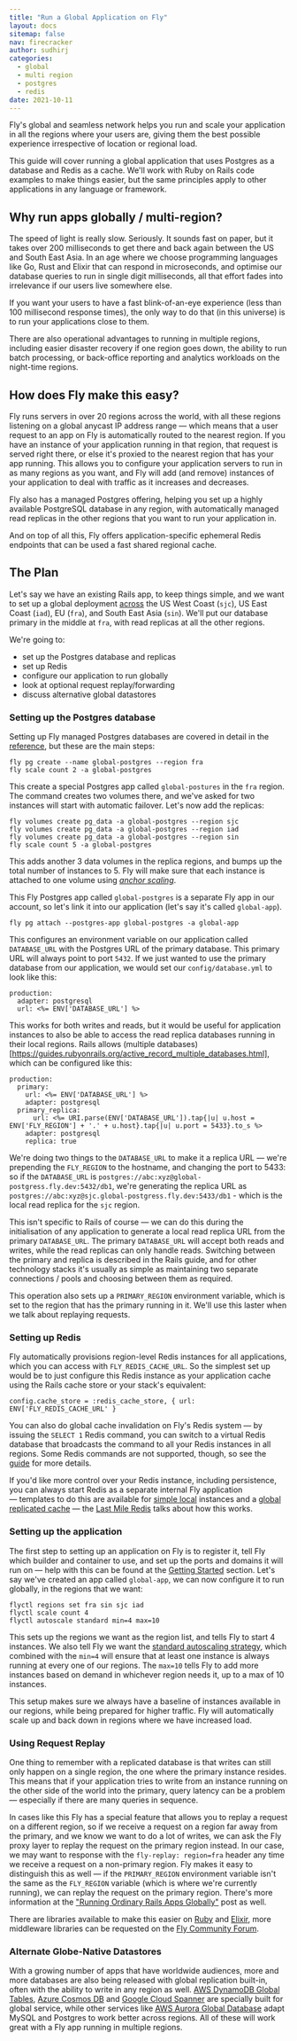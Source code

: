 ```yaml
---
title: "Run a Global Application on Fly"
layout: docs
sitemap: false
nav: firecracker
author: sudhirj
categories:
  - global
  - multi region
  - postgres
  - redis
date: 2021-10-11
---
```


Fly's global and seamless network helps you run and scale your application in all the regions where your users are, giving them the best possible experience irrespective of location or regional load. 

This guide will cover running a global application that uses Postgres as a database and Redis as a cache. We'll work with Ruby on Rails code examples to make things easier, but the same principles apply to other applications in any language or framework. 

## Why run apps globally / multi-region? 
The speed of light is really slow. Seriously. It sounds fast on paper, but it takes over 200 milliseconds to get there and back again between the US and South East Asia. In an age where we choose programming languages like Go, Rust and Elixir that can respond in microseconds, and optimise our database queries to run in single digit milliseconds, all that effort fades into irrelevance if our users live somewhere else. 

If you want your users to have a fast blink-of-an-eye experience (less than 100 millisecond response times), the only way to do that (in this universe) is to run your applications close to them.

There are also operational advantages to running in multiple regions, including easier disaster recovery if one region goes down, the ability to run batch processing, or back-office reporting and analytics workloads on the night-time regions.

## How does Fly make this easy? 
Fly runs servers in over 20 regions across the world, with all these regions listening on a global anycast IP address range — which means that a user request to an app on Fly is automatically routed to the nearest region. If you have an instance of your application running in that region, that request is served right there, or else it's proxied to the nearest region that has your app running. This allows you to configure your application servers to run in as many regions as you want, and Fly will add (and remove) instances of your application to deal with traffic as it increases and decreases. 

Fly also has a managed Postgres offering, helping you set up a highly available PostgreSQL database in any region, with automatically managed read replicas in the other regions that you want to run your application in. 

And on top of all this, Fly offers application-specific ephemeral Redis endpoints that can be used a fast shared regional cache. 

## The Plan
Let's say we have an existing Rails app, to keep things simple, and we want to set up a global deployment [across](https://fly.io/docs/reference/regions/) the US West Coast (`sjc`), US East Coast (`iad`), EU (`fra`), and South East Asia (`sin`). We'll put our database primary in the middle at `fra`, with read replicas at all the other regions. 

We're going to:
* set up the Postgres database and replicas
* set up Redis
* configure our application to run globally
* look at optional request replay/forwarding
* discuss alternative global datastores

### Setting up the Postgres database
Setting up Fly managed Postgres databases are covered in detail in the [reference](https://fly.io/docs/getting-started/multi-region-databases/), but these are the main steps: 

```
fly pg create --name global-postgres --region fra
fly scale count 2 -a global-postgres
```

This create a special Postgres app called `global-postures` in the `fra` region. The command creates two volumes there, and we've asked for two instances will start with automatic failover. Let's now add the replicas:

```
fly volumes create pg_data -a global-postgres --region sjc
fly volumes create pg_data -a global-postgres --region iad
fly volumes create pg_data -a global-postgres --region sin
fly scale count 5 -a global-postgres
```

This adds another 3 data volumes in the replica regions, and bumps up the total number of instances to 5. Fly will make sure that each instance is attached to one volume using [*anchor scaling*](https://fly.io/docs/reference/scaling/#anchor-scaling).

This Fly Postgres app called `global-postgres` is a separate Fly app in our account, so let's link it into our application (let's say it's called `global-app`).

```
fly pg attach --postgres-app global-postgres -a global-app
```

This configures an environment variable on our application called `DATABASE_URL` with the Postgres URL of the primary database. This primary URL will always point to port `5432`. If we just wanted to use the primary database from our application, we would set our `config/database.yml` to look like this:

```
production:
  adapter: postgresql
  url: <%= ENV['DATABASE_URL'] %>
```

This works for both writes and reads, but it would be useful for application instances to also be able to access the read replica databases running in their local regions. Rails allows (multiple databases)[https://guides.rubyonrails.org/active_record_multiple_databases.html], which can be configured like this:
```
production:
  primary:
    url: <%= ENV['DATABASE_URL'] %>
    adapter: postgresql
  primary_replica:
	  url: <%= URI.parse(ENV['DATABASE_URL']).tap{|u| u.host = ENV['FLY_REGION'] + '.' + u.host}.tap{|u| u.port = 5433}.to_s %>
    adapter: postgresql
    replica: true
```

We're doing two things to the `DATABASE_URL` to make it a replica URL — we're prepending the `FLY_REGION` to the hostname, and changing the port to 5433: so if the `DATABASE_URL` is `postgres://abc:xyz@global-postgress.fly.dev:5432/db1`, we're generating the replica URL as `postgres://abc:xyz@sjc.global-postgress.fly.dev:5433/db1` - which is the local read replica for the `sjc` region.

This isn't specific to Rails of course — we can do this during the initialisation of any application to generate a local read replica URL from the primary `DATABASE_URL`. The primary `DATABASE_URL` will accept both reads and writes, while the read replicas can only handle reads. Switching between the primary and replica is described in the Rails guide, and for other technology stacks it's usually as simple as maintaining two separate connections / pools and choosing between them as required. 

This operation also sets up a `PRIMARY_REGION` environment variable, which is set to the region that has the primary running in it. We'll use this laster when we talk about replaying requests. 

### Setting up Redis
Fly automatically provisions region-level Redis instances for all applications, which you can access with `FLY_REDIS_CACHE_URL`. So the simplest set up would be to just configure this Redis instance as your application cache using the Rails cache store or your stack's equivalent:

```
config.cache_store = :redis_cache_store, { url: ENV['FLY_REDIS_CACHE_URL' }
```

You can also do global cache invalidation on Fly's Redis system — by issuing the `SELECT 1` Redis command, you can switch to a virtual Redis database that broadcasts the command to all your Redis instances in all regions. Some Redis commands are not supported, though, so see the [guide](https://fly.io/docs/reference/redis/#getting-redis-for-an-application) for more details. 

If you'd like more control over your Redis instance, including persistence, you can always start Redis as a separate internal Fly application — templates to do this are available for [simple local](https://github.com/fly-apps/redis) instances and a [global replicated cache](https://github.com/fly-apps/redis-geo-cache) — the [Last Mile Redis](https://fly.io/blog/last-mile-redis/) talks about how this works.

### Setting up the application
The first step to setting up an application on Fly is to register it, tell Fly which builder and container to use, and set up the ports and domains it will run on — help with this can be found at the [Getting Started](https://fly.io/docs/getting-started/) section. Let's say we've created an app called `global-app`, we can now configure it to run globally, in the regions that we want:

```
flyctl regions set fra sin sjc iad
flyctl scale count 4
flyctl autoscale standard min=4 max=10
```

This sets up the regions we want as the region list, and tells Fly to start 4 instances. We also tell Fly we want the [standard autoscaling strategy](https://fly.io/docs/reference/scaling/#autoscaling), which combined with the `min=4` will ensure that at least one instance is always running at every one of our regions. The `max=10` tells Fly to add more instances based on demand in whichever region needs it, up to a max of 10 instances. 

This setup makes sure we always have a baseline of instances available in our regions, while being prepared for higher traffic. Fly will automatically scale up and back down in regions where we have increased load. 

### Using Request Replay
One thing to remember with a replicated database is that writes can still only happen on a single region, the one where the primary instance resides. This means that if your application tries to write from an instance running on the other side of the world into the primary, query latency can be a problem — especially if there are many queries in sequence. 

In cases like this Fly has a special feature that allows you to replay a request on a different region, so if we receive a request on a region far away from the primary, and we know we want to do a lot of writes, we can ask the Fly proxy layer to replay the request on the primary region instead. In our case, we may want to response with the `fly-replay: region=fra` header any time we receive a request on a non-primary region. Fly makes it easy to distinguish this as well — if the `PRIMARY_REGION` environment variable isn't the same as the `FLY_REGION` variable (which is where we're currently running), we can replay the request on the primary region. There's more information at the ["Running Ordinary Rails Apps Globally"](https://fly.io/blog/run-ordinary-rails-apps-globally/) post as well.

There are libraries available to make this easier on [Ruby](https://github.com/superfly/fly-ruby) and [Elixir](https://hex.pm/packages/fly_postgres), more middleware libraries can be requested on the [Fly Community Forum](https://community.fly.io/).

### Alternate Globe-Native Datastores
With a growing number of apps that have worldwide audiences, more and more databases are also being released with global replication built-in, often with the ability to write in any region as well. [AWS DynamoDB Global Tables](https://aws.amazon.com/dynamodb/global-tables/), [Azure Cosmos DB](https://docs.microsoft.com/en-us/azure/cosmos-db/introduction) and [Google Cloud Spanner](https://cloud.google.com/spanner) are specially built for global service, while other services like [AWS Aurora Global Database](https://aws.amazon.com/rds/aurora/global-database/) adapt MySQL and Postgres to work better across regions. All of these will work great with a Fly app running in multiple regions.
